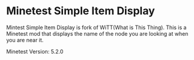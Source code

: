 # Minetest Simple Item Display
Mintest Simple Item Display is fork of WiTT(What is This Thing). This is a Minetest mod that displays the name of the node you are looking at when you are near it.

Minetest Version: 5.2.0